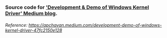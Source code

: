### Source code for ['Development & Demo of Windows Kernel Driver' Medium blog](https://apchavan.medium.com/47fc2150e128).

###### Reference: https://apchavan.medium.com/development-demo-of-windows-kernel-driver-47fc2150e128
